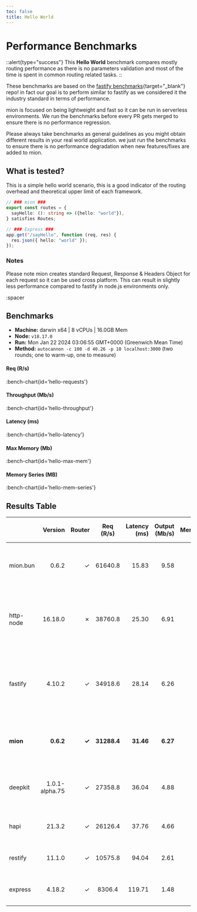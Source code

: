 ```yaml
---
toc: false
title: Hello World
---
```


# Performance Benchmarks

::alert{type="success"}
This **Hello World** benchmark compares mostly routing performance as there is no parameters validation and most of the time is spent in common routing related tasks.
::

These benchmarks are based on the [fastify benchmarks](https://github.com/fastify/benchmarks){target="_blank"} repo! in fact our goal is to perform similar to fastify as we considered it the industry standard in terms of performance.

mion is focused on being lightweight and fast so it can be run in serverless environments. We run the benchmarks before every PR gets merged to ensure there is no performance regression.

Please always take benchmarks as general guidelines as you might obtain different results in your real world application. we just run the benchmarks to ensure there is no performance degradation when new features/fixes are added to mion.


## What is tested?

This is a simple hello world scenario, this is a good indicator of the routing overhead and theoretical upper limit of each framework.

```ts
// ### mion ###
export const routes = {
  sayHello: (): string => ({hello: "world"}),
} satisfies Routes;

// ### Express ###
app.get("/sayHello", function (req, res) {
  res.json({ hello: "world" });
});
```

### Notes


Please note mion creates standard Request, Response & Headers Object for each request so it can be used cross platform. This can result in slightly less performance compared to fastify in node.js environments only.  

:spacer

## Benchmarks

* __Machine:__ darwin x64 | 8 vCPUs | 16.0GB Mem
* __Node:__ `v18.17.0`
* __Run:__ Mon Jan 22 2024 03:06:55 GMT+0000 (Greenwich Mean Time)
* __Method:__ `autocannon -c 100 -d 40.26 -p 10 localhost:3000` (two rounds; one to warm-up, one to measure)

#### Req (R/s) 

:bench-chart{id='hello-requests'}

#### Throughput (Mb/s) 

:bench-chart{id='hello-throughput'}

#### Latency (ms) 

:bench-chart{id='hello-latency'}

#### Max Memory (Mb) 

:bench-chart{id='hello-max-mem'}

#### Memory Series (MB) 

:bench-chart{id='hello-mem-series'}


## Results Table


|           |        Version | Router |  Req (R/s)  | Latency (ms) | Output (Mb/s) | Max Memory (Mb) | Max Cpu (%) | Validation | Description                                                                                 |
| :-------- | -------------: | -----: | :---------: | -----------: | ------------: | --------------: | ----------: | :--------: | :------------------------------------------------------------------------------------------ |
| mion.bun  |          0.6.2 |      ✓ |   61640.8   |        15.83 |          9.58 |              84 |         106 |     ✓      | mion using bun, automatic validation and serialization                                      |
| http-node |        16.18.0 |      ✗ |   38760.8   |        25.30 |          6.91 |              87 |         119 |     ✗      | bare node http server, should be the theoretical upper limit in node.js performance         |
| fastify   |         4.10.2 |      ✓ |   34918.6   |        28.14 |          6.26 |              93 |         100 |     -      | Validation using schemas and ajv. schemas are generated manually or using third party tools |
| **mion**  |      **0.6.2** |  **✓** | **31288.4** |    **31.46** |      **6.27** |          **98** |     **124** |   **✓**    | **Automatic validation and serialization out of the box**                                   |
| deepkit   | 1.0.1-alpha.75 |      ✓ |   27358.8   |        36.04 |          4.88 |             183 |         135 |     ✓      | Automatic validation and serialization out of the box                                       |
| hapi      |         21.3.2 |      ✓ |   26126.4   |        37.76 |          4.66 |             127 |         129 |     ✗      | validation using joi or third party tools                                                   |
| restify   |         11.1.0 |      ✓ |   10575.8   |        94.04 |          2.61 |             104 |         122 |     ✗      | manual validation or third party tools                                                      |
| express   |         4.18.2 |      ✓ |   8306.4    |       119.71 |          1.48 |             139 |         123 |     ✗      | manual validation or third party tools                                                      |

